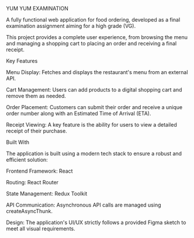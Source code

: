 YUM YUM EXAMINATION

A fully functional web application for food ordering, developed as a final examination assignment aiming for a high grade (VG).

This project provides a complete user experience, from browsing the menu and managing a shopping cart to placing an order and receiving a final receipt.

Key Features

Menu Display: Fetches and displays the restaurant's menu from an external API.

Cart Management: Users can add products to a digital shopping cart and remove them as needed.

Order Placement: Customers can submit their order and receive a unique order number along with an Estimated Time of Arrival (ETA).

Receipt Viewing: A key feature is the ability for users to view a detailed receipt of their purchase.

Built With

The application is built using a modern tech stack to ensure a robust and efficient solution:

Frontend Framework: React

Routing: React Router

State Management: Redux Toolkit

API Communication: Asynchronous API calls are managed using createAsyncThunk.

Design: The application's UI/UX strictly follows a provided Figma sketch to meet all visual requirements.
